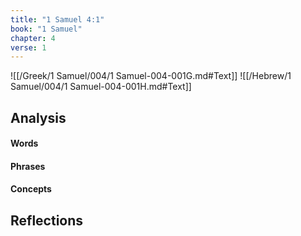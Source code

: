 ```yaml
---
title: "1 Samuel 4:1"
book: "1 Samuel"
chapter: 4
verse: 1
---
```

![[/Greek/1 Samuel/004/1 Samuel-004-001G.md#Text]]
![[/Hebrew/1 Samuel/004/1 Samuel-004-001H.md#Text]]

## Analysis

#### Words

#### Phrases

#### Concepts

## Reflections
